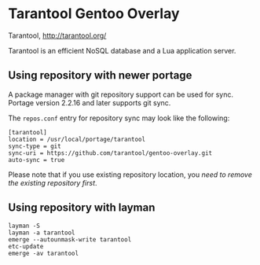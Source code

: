 Tarantool Gentoo Overlay
========================

Tarantool, http://tarantool.org/

Tarantool is an efficient NoSQL database and a Lua application server.

Using repository with newer portage
-----------------------------------

A package manager with git repository support can be used for sync.
Portage version 2.2.16 and later supports git sync.

The `repos.conf` entry for repository sync may look like the following:

    [tarantool]
    location = /usr/local/portage/tarantool
    sync-type = git
    sync-uri = https://github.com/tarantool/gentoo-overlay.git
    auto-sync = true

Please note that if you use existing repository location, you *need to
remove the existing repository first*.

Using repository with layman
----------------------------

    layman -S
    layman -a tarantool
    emerge --autounmask-write tarantool
    etc-update
    emerge -av tarantool
